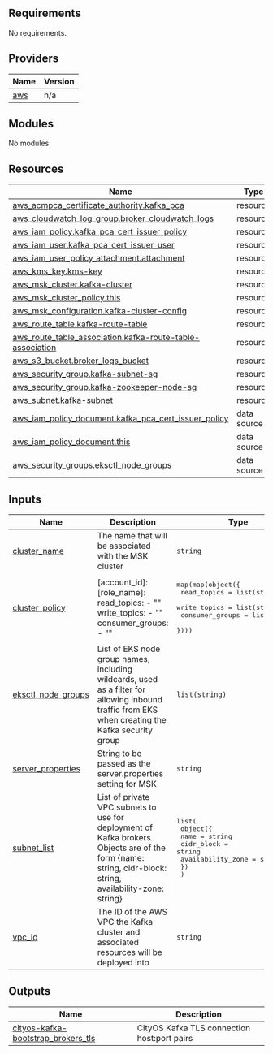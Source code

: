 ## Requirements

No requirements.

## Providers

| Name | Version |
|------|---------|
| <a name="provider_aws"></a> [aws](#provider\_aws) | n/a |

## Modules

No modules.

## Resources

| Name | Type |
|------|------|
| [aws_acmpca_certificate_authority.kafka_pca](https://registry.terraform.io/providers/hashicorp/aws/latest/docs/resources/acmpca_certificate_authority) | resource |
| [aws_cloudwatch_log_group.broker_cloudwatch_logs](https://registry.terraform.io/providers/hashicorp/aws/latest/docs/resources/cloudwatch_log_group) | resource |
| [aws_iam_policy.kafka_pca_cert_issuer_policy](https://registry.terraform.io/providers/hashicorp/aws/latest/docs/resources/iam_policy) | resource |
| [aws_iam_user.kafka_pca_cert_issuer_user](https://registry.terraform.io/providers/hashicorp/aws/latest/docs/resources/iam_user) | resource |
| [aws_iam_user_policy_attachment.attachment](https://registry.terraform.io/providers/hashicorp/aws/latest/docs/resources/iam_user_policy_attachment) | resource |
| [aws_kms_key.kms-key](https://registry.terraform.io/providers/hashicorp/aws/latest/docs/resources/kms_key) | resource |
| [aws_msk_cluster.kafka-cluster](https://registry.terraform.io/providers/hashicorp/aws/latest/docs/resources/msk_cluster) | resource |
| [aws_msk_cluster_policy.this](https://registry.terraform.io/providers/hashicorp/aws/latest/docs/resources/msk_cluster_policy) | resource |
| [aws_msk_configuration.kafka-cluster-config](https://registry.terraform.io/providers/hashicorp/aws/latest/docs/resources/msk_configuration) | resource |
| [aws_route_table.kafka-route-table](https://registry.terraform.io/providers/hashicorp/aws/latest/docs/resources/route_table) | resource |
| [aws_route_table_association.kafka-route-table-association](https://registry.terraform.io/providers/hashicorp/aws/latest/docs/resources/route_table_association) | resource |
| [aws_s3_bucket.broker_logs_bucket](https://registry.terraform.io/providers/hashicorp/aws/latest/docs/resources/s3_bucket) | resource |
| [aws_security_group.kafka-subnet-sg](https://registry.terraform.io/providers/hashicorp/aws/latest/docs/resources/security_group) | resource |
| [aws_security_group.kafka-zookeeper-node-sg](https://registry.terraform.io/providers/hashicorp/aws/latest/docs/resources/security_group) | resource |
| [aws_subnet.kafka-subnet](https://registry.terraform.io/providers/hashicorp/aws/latest/docs/resources/subnet) | resource |
| [aws_iam_policy_document.kafka_pca_cert_issuer_policy](https://registry.terraform.io/providers/hashicorp/aws/latest/docs/data-sources/iam_policy_document) | data source |
| [aws_iam_policy_document.this](https://registry.terraform.io/providers/hashicorp/aws/latest/docs/data-sources/iam_policy_document) | data source |
| [aws_security_groups.eksctl_node_groups](https://registry.terraform.io/providers/hashicorp/aws/latest/docs/data-sources/security_groups) | data source |

## Inputs

| Name | Description | Type | Default | Required |
|------|-------------|------|---------|:--------:|
| <a name="input_cluster_name"></a> [cluster\_name](#input\_cluster\_name) | The name that will be associated with the MSK cluster | `string` | n/a | yes |
| <a name="input_cluster_policy"></a> [cluster\_policy](#input\_cluster\_policy) | [account\_id]: [role\_name]: read\_topics: - "" write\_topics: - "" consumer\_groups: - "" | <pre>map(map(object({<br>    read_topics     = list(string)<br>    write_topics    = list(string)<br>    consumer_groups = list(string)<br>  })))</pre> | n/a | yes |
| <a name="input_eksctl_node_groups"></a> [eksctl\_node\_groups](#input\_eksctl\_node\_groups) | List of EKS node group names, including wildcards, used as a filter for allowing inbound traffic from EKS when creating the Kafka security group | `list(string)` | n/a | yes |
| <a name="input_server_properties"></a> [server\_properties](#input\_server\_properties) | String to be passed as the server.properties setting for MSK | `string` | n/a | yes |
| <a name="input_subnet_list"></a> [subnet\_list](#input\_subnet\_list) | List of private VPC subnets to use for deployment of Kafka brokers. Objects are of the form {name: string, cidr-block: string, availability-zone: string} | <pre>list(<br>    object({<br>      name              = string<br>      cidr_block        = string<br>      availability_zone = string<br>    })<br>  )</pre> | n/a | yes |
| <a name="input_vpc_id"></a> [vpc\_id](#input\_vpc\_id) | The ID of the AWS VPC the Kafka cluster and associated resources will be deployed into | `string` | n/a | yes |

## Outputs

| Name | Description |
|------|-------------|
| <a name="output_cityos-kafka-bootstrap_brokers_tls"></a> [cityos-kafka-bootstrap\_brokers\_tls](#output\_cityos-kafka-bootstrap\_brokers\_tls) | CityOS Kafka TLS connection host:port pairs |

